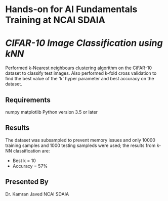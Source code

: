 # **Hands-on for AI Fundamentals Training at NCAI SDAIA**
# *CIFAR-10 Image Classification using kNN*

Performed k-Nearest neighbours clustering algorithm on the CiFAR-10 dataset to classify test images. Also performed k-fold cross validation to find the best value of the 'k' hyper parameter and best accuracy on the dataset.

## **Requirements**
numpy
matplotlib
Python version 3.5 or later 


## **Results**
The dataset was subsampled to prevent memory issues and only 10000 training samples and 1000 testing sampleds were used; the results from k-NN classification are:
- Best k = 10 
- Accuracy = 57%


## **Presented By**

Dr. Kamran Javed
NCAI
SDAIA

